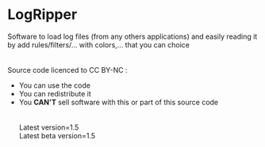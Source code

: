 # LogRipper
Software to load log files (from any others applications) and easily reading it by add rules/filters/... with colors,... that you can choice
<br><br><br>
Source code licenced to CC BY-NC :
- You can use the code
- You can redistribute it
- You <b>CAN'T</b> sell software with this or part of this source code
<br><br><br>
Latest version=1.5<br>
Latest beta version=1.5
